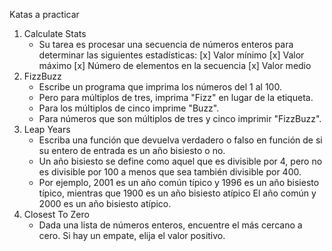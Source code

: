 ﻿Katas a practicar
1. Calculate Stats 
   * Su tarea es procesar una secuencia de números enteros para determinar las siguientes estadísticas:
   [x] Valor mínimo
   [x] Valor máximo
   [x] Número de elementos en la secuencia
   [x] Valor medio
2. FizzBuzz
   * Escribe un programa que imprima los números del 1 al 100.
   * Pero para múltiplos de tres, imprima "Fizz" en lugar de la etiqueta.
   * Para los múltiplos de cinco imprime "Buzz".
   * Para números que son múltiplos de tres y cinco imprimir "FizzBuzz".
3. Leap Years
   * Escriba una función que devuelva verdadero o falso en función de si su entero de entrada es un año bisiesto o no.
   * Un año bisiesto se define como aquel que es divisible por 4, pero no es divisible por 100 a menos que sea también divisible por 400.
   * Por ejemplo, 2001 es un año común típico y 1996 es un año bisiesto típico, mientras que 1900 es un año bisiesto atípico El año común y 2000 es un año bisiesto atípico.
4. Closest To Zero
   * Dada una lista de números enteros, encuentre el más cercano a cero. Si hay un empate, elija el valor positivo.